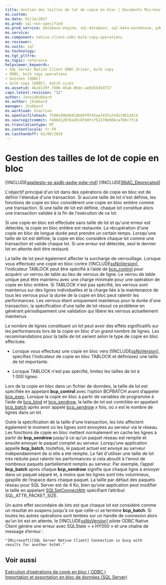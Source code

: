 ```yaml
---
title: Gestion des tailles de lot de copie en bloc | Documents Microsoft
ms.custom: 
ms.date: 03/14/2017
ms.prod: sql-non-specified
ms.prod_service: database-engine, sql-database, sql-data-warehouse, pdw
ms.service: 
ms.component: native-client-odbc-bulk-copy-operations
ms.reviewer: 
ms.suite: sql
ms.technology: 
ms.tgt_pltfrm: 
ms.topic: reference
helpviewer_keywords:
- SQL Server Native Client ODBC driver, bulk copy
- ODBC, bulk copy operations
- batches [ODBC]
- bulk copy [ODBC], batch sizes
ms.assetid: 4b24139f-788b-45a6-86dc-ae835435d737
caps.latest.revision: "32"
author: JennieHubbard
ms.author: jhubbard
manager: jhubbard
ms.workload: Inactive
ms.openlocfilehash: 7598c89b9b81db69f0f45aa743fa7e9119b12814
ms.sourcegitcommit: f486d12078a45c87b0fcf52270b904ca7b0c7fc8
ms.translationtype: MT
ms.contentlocale: fr-FR
ms.lasthandoff: 01/08/2018
---
```

# <a name="managing-bulk-copy-batch-sizes"></a>Gestion des tailles de lot de copie en bloc
[!INCLUDE[appliesto-ss-asdb-asdw-pdw-md](../../includes/appliesto-ss-asdb-asdw-pdw-md.md)]
[!INCLUDE[SNAC_Deprecated](../../includes/snac-deprecated.md)]

  L'objectif principal d'un lot dans des opérations de copie en bloc est de définir l'étendue d'une transaction. Si aucune taille de lot n'est définie, les fonctions de copie en bloc considèrent une copie en bloc entière comme une transaction. Si une taille de lot est définie, chaque lot constitue alors une transaction validée à la fin de l'exécution de ce lot.  
  
 Si une copie en bloc est effectuée sans taille de lot et qu'une erreur est détectée, la copie en bloc entière est restaurée. La récupération d'une copie en bloc de longue durée peut prendre un certain temps. Lorsqu'une taille de lot est définie, la copie en bloc considère chaque lot comme une transaction et valide chaque lot. Si une erreur est détectée, seul le dernier lot en attente doit être restauré.  
  
 La taille de lot peut également affecter la surcharge de verrouillage. Lorsque vous effectuez une copie en bloc contre [!INCLUDE[ssNoVersion](../../includes/ssnoversion-md.md)], l’indicateur TABLOCK peut être spécifié à l’aide de [bcp_control](../../relational-databases/native-client-odbc-extensions-bulk-copy-functions/bcp-control.md) pour acquérir un verrou de table au lieu de verrous de ligne. Le verrou de table unique peut être maintenu avec une charge minimale pour une opération de copie en bloc entière. Si TABLOCK n'est pas spécifié, les verrous sont maintenus sur des lignes individuelles et la charge liée à la maintenance de tous les verrous pour la durée de la copie en bloc peut ralentir les performances. Les verrous étant uniquement maintenus pour la durée d'une transaction, la spécification d'une taille de lot résout ce problème en générant périodiquement une validation qui libère les verrous actuellement maintenus.  
  
 Le nombre de lignes constituant un lot peut avoir des effets significatifs sur les performances lors de la copie en bloc d'un grand nombre de lignes. Les recommandations pour la taille de lot varient selon le type de copie en bloc effectuée.  
  
-   Lorsque vous effectuez une copie en bloc vers [!INCLUDE[ssNoVersion](../../includes/ssnoversion-md.md)], spécifiez l'indicateur de copie en bloc TABLOCK et définissez une taille de lot importante.  
  
-   Lorsque TABLOCK n'est pas spécifié, limitez les tailles de lot à 1 000 lignes.  
  
 Lors de la copie en bloc dans un fichier de données, la taille de lot est spécifiée en appelant **bcp_control** avec l’option BCPBATCH avant d’appeler [bcp_exec](../../relational-databases/native-client-odbc-extensions-bulk-copy-functions/bcp-exec.md). Lorsque la copie en bloc à partir de variables de programme à l’aide de [bcp_bind](../../relational-databases/native-client-odbc-extensions-bulk-copy-functions/bcp-bind.md) et [bcp_sendrow](../../relational-databases/native-client-odbc-extensions-bulk-copy-functions/bcp-sendrow.md), la taille de lot est contrôlée en appelant [bcp_batch](../../relational-databases/native-client-odbc-extensions-bulk-copy-functions/bcp-batch.md) après avoir appelé [bcp_sendrow](../../relational-databases/native-client-odbc-extensions-bulk-copy-functions/bcp-sendrow.md) *x* fois, où *x* est le nombre de lignes dans un lot.  
  
 Outre la spécification de la taille d'une transaction, les lots affectent également le moment où les lignes sont envoyées au serveur via le réseau. Les fonctions de copie en bloc mettent normalement en cache les lignes à partir de **bcp_sendrow** jusqu'à ce qu’un paquet réseau est remplie et ensuite envoyer le paquet complet au serveur. Lorsqu’une application appelle **bcp_batch**, toutefois, le paquet actuel est envoyé au serveur indépendamment de si elle a été remplie. Le fait d'utiliser une taille de lot très réduite peut ralentir les performances si cela aboutit à l'envoi de nombreux paquets partiellement remplis au serveur. Par exemple, l’appel **bcp_batch** après chaque **bcp_sendrow** signifie que chaque ligne à envoyer dans un paquet séparé et, à moins que les lignes sont très volumineux, gaspille de l’espace dans chaque paquet. La taille par défaut des paquets réseau pour SQL Server est de 4 Ko, bien qu’une application peut modifier la taille en appelant [SQLSetConnectAttr](../../relational-databases/native-client-odbc-api/sqlsetconnectattr.md) spécifiant l’attribut SQL_ATTR_PACKET_SIZE.  
  
 Un autre effet secondaire de lots est que chaque lot est considéré comme un résultat en suspens jusqu'à ce que celle-ci se termine **bcp_batch**. Si toutes les autres opérations sont tentées sur un handle de connexion alors qu’un lot est en attente, le [!INCLUDE[ssNoVersion](../../includes/ssnoversion-md.md)] pilote ODBC Native Client génère une erreur avec SQLState = « HY000 » et une chaîne de message d’erreur :  
  
```  
"[Microsoft][SQL Server Native Client] Connection is busy with  
results for another hstmt."  
```  
  
## <a name="see-also"></a>Voir aussi  
 [Exécution d’opérations de copie en bloc &#40; ODBC &#41;](../../relational-databases/native-client-odbc-bulk-copy-operations/performing-bulk-copy-operations-odbc.md)   
 [Importation et exportation en bloc de données &#40;SQL Server&#41;](../../relational-databases/import-export/bulk-import-and-export-of-data-sql-server.md)  
  
  
